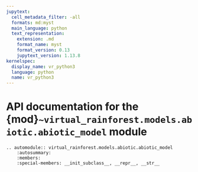 ```yaml
---
jupytext:
  cell_metadata_filter: -all
  formats: md:myst
  main_language: python
  text_representation:
    extension: .md
    format_name: myst
    format_version: 0.13
    jupytext_version: 1.13.8
kernelspec:
  display_name: vr_python3
  language: python
  name: vr_python3
---
```


# API documentation for the {mod}`~virtual_rainforest.models.abiotic.abiotic_model` module

```{eval-rst}
.. automodule:: virtual_rainforest.models.abiotic.abiotic_model
    :autosummary:
    :members:
    :special-members: __init_subclass__, __repr__, __str__
```
